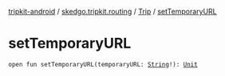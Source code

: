 [tripkit-android](../../index.md) / [skedgo.tripkit.routing](../index.md) / [Trip](index.md) / [setTemporaryURL](./set-temporary-u-r-l.md)

# setTemporaryURL

`open fun setTemporaryURL(temporaryURL: `[`String`](https://kotlinlang.org/api/latest/jvm/stdlib/kotlin/-string/index.html)`!): `[`Unit`](https://kotlinlang.org/api/latest/jvm/stdlib/kotlin/-unit/index.html)